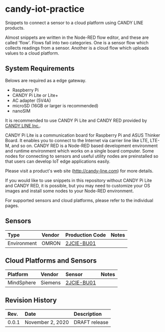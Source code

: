 # candy-iot-practice

Snippets to connect a sensor to a cloud platform using CANDY LINE products.

Almost snippets are written in the Node-RED flow editor, and these are called 'flow'. Flows fall into two categories. One is a sensor flow which collects readings from a sensor. Another is a cloud flow which uploads values to a cloud platform.

## System Requirements

Belows are required as a edge gateway.

* Raspberry Pi
* CANDY Pi Lite or Lite+
* AC adapter (5V4A)
* microSD (16GB or larger is recommended)
* nanoSIM

It is recommended to use CANDY Pi Lite and CANDY RED provided by [CANDY LINE Inc.](https://www.candy-line.io/).

CANDY Pi Lite is a communication board for Raspberry Pi and ASUS Thinker Board. It enables you to connect to the Internet via carrier line like LTE, LTE-M, and so on. CANDY RED is a Node-RED based development environment and runtime environment which works on a single board computer. Some nodes for connecting to sensors and useful utility nodes are preinstalled so that users can develop IoT edge applications easily.

Please visit a product's web site (http://candy-line.com) for more details.

If you would like to use snippets in this repository without CANDY Pi Lite and CANDY RED, it is possible, but you may need to customize your OS images and install some nodes to your Node-RED environment.

For supported sensors and cloud platforms, please refer to the individual pages.

## Sensors

| Type | Vendor | Production Code | Notes |
| :--- | :----- | :--- | :-- |
| Environment | OMRON | [2JCIE-BU01](./src/sensor/2jcie-bu01) | |

## Cloud Platforms and Sensors

| Platform | Vendor | Sensor | Notes |
| :--- | :----- | :--- | :-- |
| MindSphere | Siemens | [2JCIE-BU01](./src/cloud/mindsphere/2jcie-bu01) | |

## Revision History

| Rev. | Date | Description |
| :--- | :----- | :--- |
| 0.0.1 | November 2, 2020 | DRAFT release |


